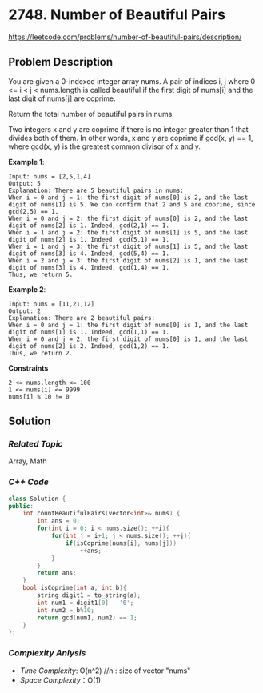 # 2748. Number of Beautiful Pairs
https://leetcode.com/problems/number-of-beautiful-pairs/description/

## Problem Description

You are given a 0-indexed integer array nums. A pair of indices i, j where 0 <= i < j < nums.length is called beautiful if the first digit of nums[i] and the last digit of nums[j] are coprime.

Return the total number of beautiful pairs in nums.

Two integers x and y are coprime if there is no integer greater than 1 that divides both of them. In other words, x and y are coprime if gcd(x, y) == 1, where gcd(x, y) is the greatest common divisor of x and y.


**Example 1**:
```
Input: nums = [2,5,1,4]
Output: 5
Explanation: There are 5 beautiful pairs in nums:
When i = 0 and j = 1: the first digit of nums[0] is 2, and the last digit of nums[1] is 5. We can confirm that 2 and 5 are coprime, since gcd(2,5) == 1.
When i = 0 and j = 2: the first digit of nums[0] is 2, and the last digit of nums[2] is 1. Indeed, gcd(2,1) == 1.
When i = 1 and j = 2: the first digit of nums[1] is 5, and the last digit of nums[2] is 1. Indeed, gcd(5,1) == 1.
When i = 1 and j = 3: the first digit of nums[1] is 5, and the last digit of nums[3] is 4. Indeed, gcd(5,4) == 1.
When i = 2 and j = 3: the first digit of nums[2] is 1, and the last digit of nums[3] is 4. Indeed, gcd(1,4) == 1.
Thus, we return 5.
```
**Example 2**:
```
Input: nums = [11,21,12]
Output: 2
Explanation: There are 2 beautiful pairs:
When i = 0 and j = 1: the first digit of nums[0] is 1, and the last digit of nums[1] is 1. Indeed, gcd(1,1) == 1.
When i = 0 and j = 2: the first digit of nums[0] is 1, and the last digit of nums[2] is 2. Indeed, gcd(1,2) == 1.
Thus, we return 2.
```


**Constraints**
```
2 <= nums.length <= 100
1 <= nums[i] <= 9999
nums[i] % 10 != 0
```

## Solution

### _Related Topic_
   Array, Math

### _C++ Code_
```cpp
class Solution {
public:
    int countBeautifulPairs(vector<int>& nums) {
        int ans = 0;
        for(int i = 0; i < nums.size(); ++i){
            for(int j = i+1; j < nums.size(); ++j){
                if(isCoprime(nums[i], nums[j]))
                    ++ans;
            }
        }
        return ans;
    }
    bool isCoprime(int a, int b){
        string digit1 = to_string(a);
        int num1 = digit1[0] - '0';
        int num2 = b%10;
        return gcd(num1, num2) == 1;       
    }
};
```

### _Complexity Anlysis_
- _Time Complexity_: O(n^2)  //n : size of vector "nums"
- _Space Complexity_：O(1)
